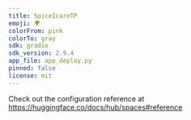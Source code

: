 ```yaml
---
title: SpiceIcaroTP
emoji: 🌍
colorFrom: pink
colorTo: gray
sdk: gradio
sdk_version: 2.9.4
app_file: app_deploy.py
pinned: false
license: mit
---
```


Check out the configuration reference at https://huggingface.co/docs/hub/spaces#reference
